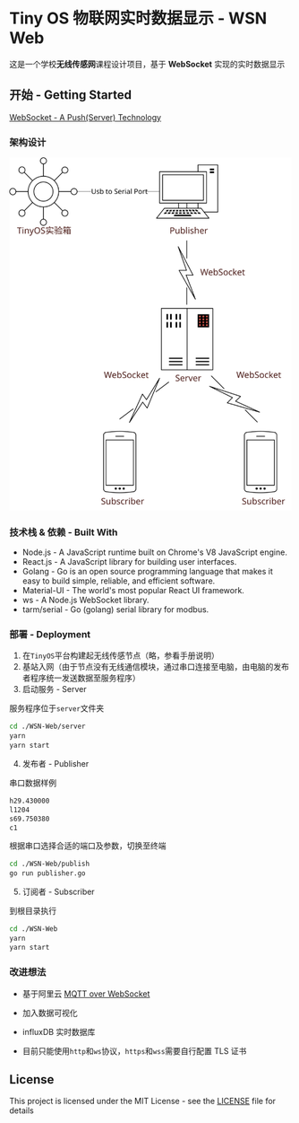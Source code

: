 # Tiny OS 物联网实时数据显示 - WSN Web

这是一个学校**无线传感网**课程设计项目，基于 **WebSocket** 实现的实时数据显示

## 开始 - Getting Started

[WebSocket - A Push(Server) Technology](https://zh.wikipedia.org/wiki/WebSocket)

### 架构设计

![](design.svg)

### 技术栈 & 依赖 - Built With

-   Node.js - A JavaScript runtime built on Chrome's V8 JavaScript engine.
-   React.js - A JavaScript library for building user interfaces.
-   Golang - Go is an open source programming language that makes it easy to build simple, reliable, and efficient software.
-   Material-UI - The world's most popular React UI framework.
-   ws - A Node.js WebSocket library.
-   tarm/serial - Go (golang) serial library for modbus.

### 部署 - Deployment

1. 在`TinyOS`平台构建起无线传感节点（略，参看手册说明）
2. 基站入网（由于节点没有无线通信模块，通过串口连接至电脑，由电脑的发布者程序统一发送数据至服务程序）
3. 启动服务 - Server

服务程序位于`server`文件夹

```bash
cd ./WSN-Web/server
yarn
yarn start
```

4. 发布者 - Publisher

串口数据样例

```
h29.430000
l1204
s69.750380
c1
```

根据串口选择合适的端口及参数，切换至终端

```bash
cd ./WSN-Web/publish
go run publisher.go
```

5. 订阅者 - Subscriber

到根目录执行

```bash
cd ./WSN-Web
yarn
yarn start
```

### 改进想法

-   基于阿里云 [MQTT over WebSocket](https://www.alibabacloud.com/help/zh/doc-detail/63656.htm)

-   加入数据可视化

-   influxDB 实时数据库

-   目前只能使用`http`和`ws`协议，`https`和`wss`需要自行配置 TLS 证书

## License

This project is licensed under the MIT License - see the [LICENSE](LICENSE) file for details
